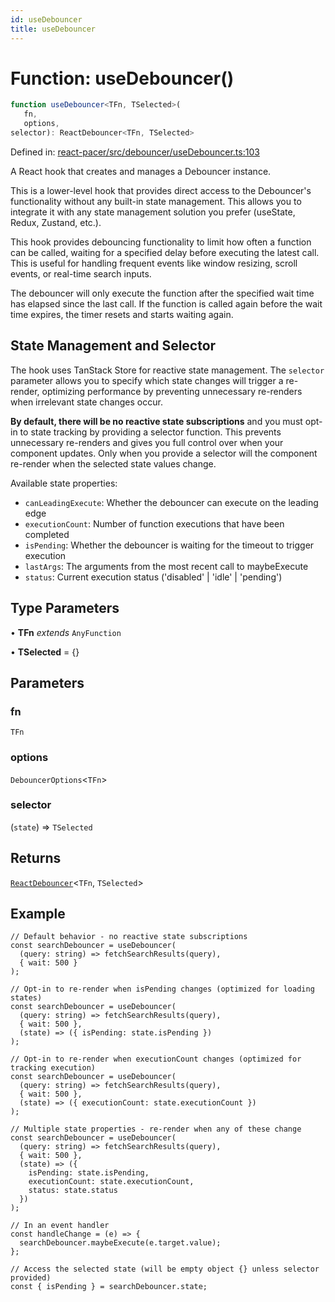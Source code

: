 ```yaml
---
id: useDebouncer
title: useDebouncer
---
```


<!-- DO NOT EDIT: this page is autogenerated from the type comments -->

# Function: useDebouncer()

```ts
function useDebouncer<TFn, TSelected>(
   fn, 
   options, 
selector): ReactDebouncer<TFn, TSelected>
```

Defined in: [react-pacer/src/debouncer/useDebouncer.ts:103](https://github.com/TanStack/pacer/blob/main/packages/react-pacer/src/debouncer/useDebouncer.ts#L103)

A React hook that creates and manages a Debouncer instance.

This is a lower-level hook that provides direct access to the Debouncer's functionality without
any built-in state management. This allows you to integrate it with any state management solution
you prefer (useState, Redux, Zustand, etc.).

This hook provides debouncing functionality to limit how often a function can be called,
waiting for a specified delay before executing the latest call. This is useful for handling
frequent events like window resizing, scroll events, or real-time search inputs.

The debouncer will only execute the function after the specified wait time has elapsed
since the last call. If the function is called again before the wait time expires, the
timer resets and starts waiting again.

## State Management and Selector

The hook uses TanStack Store for reactive state management. The `selector` parameter allows you
to specify which state changes will trigger a re-render, optimizing performance by preventing
unnecessary re-renders when irrelevant state changes occur.

**By default, there will be no reactive state subscriptions** and you must opt-in to state
tracking by providing a selector function. This prevents unnecessary re-renders and gives you
full control over when your component updates. Only when you provide a selector will the
component re-render when the selected state values change.

Available state properties:
- `canLeadingExecute`: Whether the debouncer can execute on the leading edge
- `executionCount`: Number of function executions that have been completed
- `isPending`: Whether the debouncer is waiting for the timeout to trigger execution
- `lastArgs`: The arguments from the most recent call to maybeExecute
- `status`: Current execution status ('disabled' | 'idle' | 'pending')

## Type Parameters

• **TFn** *extends* `AnyFunction`

• **TSelected** = \{\}

## Parameters

### fn

`TFn`

### options

`DebouncerOptions`\<`TFn`\>

### selector

(`state`) => `TSelected`

## Returns

[`ReactDebouncer`](../../interfaces/reactdebouncer.md)\<`TFn`, `TSelected`\>

## Example

```tsx
// Default behavior - no reactive state subscriptions
const searchDebouncer = useDebouncer(
  (query: string) => fetchSearchResults(query),
  { wait: 500 }
);

// Opt-in to re-render when isPending changes (optimized for loading states)
const searchDebouncer = useDebouncer(
  (query: string) => fetchSearchResults(query),
  { wait: 500 },
  (state) => ({ isPending: state.isPending })
);

// Opt-in to re-render when executionCount changes (optimized for tracking execution)
const searchDebouncer = useDebouncer(
  (query: string) => fetchSearchResults(query),
  { wait: 500 },
  (state) => ({ executionCount: state.executionCount })
);

// Multiple state properties - re-render when any of these change
const searchDebouncer = useDebouncer(
  (query: string) => fetchSearchResults(query),
  { wait: 500 },
  (state) => ({
    isPending: state.isPending,
    executionCount: state.executionCount,
    status: state.status
  })
);

// In an event handler
const handleChange = (e) => {
  searchDebouncer.maybeExecute(e.target.value);
};

// Access the selected state (will be empty object {} unless selector provided)
const { isPending } = searchDebouncer.state;
```
